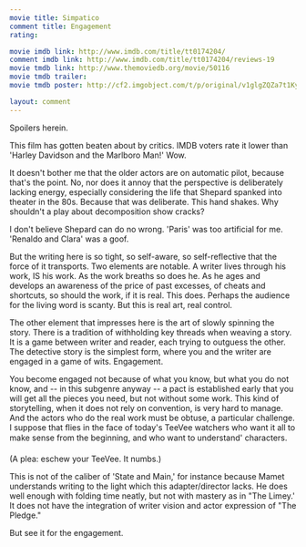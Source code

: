 ```yaml
---
movie title: Simpatico
comment title: Engagement
rating: 

movie imdb link: http://www.imdb.com/title/tt0174204/
comment imdb link: http://www.imdb.com/title/tt0174204/reviews-19
movie tmdb link: http://www.themoviedb.org/movie/50116
movie tmdb trailer: 
movie tmdb poster: http://cf2.imgobject.com/t/p/original/v1glgZQZa7t1KyqA4y06fn2ChBs.jpg

layout: comment
---
```


Spoilers herein.

This film has gotten beaten about by critics. IMDB voters rate it lower than 'Harley Davidson and the Marlboro Man!' Wow.

It doesn't bother me that the older actors are on automatic pilot, because that's the point. No, nor does it annoy that the perspective is deliberately lacking energy, especially considering the life that Shepard spanked into theater in the 80s. Because that was deliberate. This hand shakes. Why shouldn't a play about decomposition show cracks?

I don't believe Shepard can do no wrong. 'Paris' was too artificial for me. 'Renaldo and Clara' was a goof.

But the writing here is so tight, so self-aware, so self-reflective that the force of it transports. Two elements are notable. A writer lives through his work, IS his work. As the work breaths so does he. As he ages and develops an awareness of the price of past excesses, of cheats and shortcuts, so should the work, if it is real. This does. Perhaps the audience for the living word is scanty. But this is real art, real control.

The other element that impresses here is the art of slowly spinning the story. There is a tradition of withholding key threads when weaving a story. It is a game between writer and reader, each trying to outguess the other. The detective story is the simplest form, where you and the writer are engaged in a game of wits. Engagement.

You become engaged not because of what you know, but what you do not know, and -- in this subgenre anyway -- a pact is established early that you will get all the pieces you need, but not without some work. This kind of storytelling, when it does not rely on convention, is very hard to manage. And the actors who do the real work must be obtuse, a particular challenge. I suppose that flies in the face of today's TeeVee watchers who want it all to make sense from the beginning, and who want to understand' characters.

(A plea: eschew your TeeVee. It numbs.)

This is not of the caliber of 'State and Main,' for instance because Mamet understands writing to the light which this adapter/director lacks. He does well enough with folding time neatly, but not with mastery as in "The Limey.' It does not have the integration of writer vision and actor expression of "The Pledge."

But see it for the engagement.